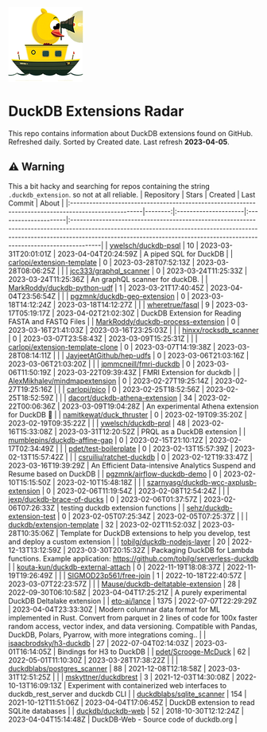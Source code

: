 ![DuckDB Extensions Radar](/img/duckdb_extension_radar.png?raw=true)
# DuckDB Extensions Radar

This repo contains information about DuckDB extensions found on GitHub. Refreshed daily. Sorted by Created date. 
 Last refresh **2023-04-05**.
## ⚠️ Warning
 This a bit hacky and searching for repos containing the string `.duckdb_extension`. so not at all reliable.
| Repository                                                                                          |   Stars | Created              | Last Commit          | About                                                                                                                                                                                                                                              |
|:----------------------------------------------------------------------------------------------------|--------:|:---------------------|:---------------------|:---------------------------------------------------------------------------------------------------------------------------------------------------------------------------------------------------------------------------------------------------|
| [ywelsch/duckdb-psql](https://github.com/ywelsch/duckdb-psql)                                       |      10 | 2023-03-31T20:01:01Z | 2023-04-04T20:24:59Z | A piped SQL for DuckDB                                                                                                                                                                                                                             |
| [carlopi/extension-template](https://github.com/carlopi/extension-template)                         |       0 | 2023-03-28T07:52:13Z | 2023-03-28T08:06:25Z |                                                                                                                                                                                                                                                    |
| [jcc333/graphql_scanner](https://github.com/jcc333/graphql_scanner)                                 |       0 | 2023-03-24T11:25:33Z | 2023-03-24T11:25:36Z | An graphQL scanner for duckDB.                                                                                                                                                                                                                     |
| [MarkRoddy/duckdb-python-udf](https://github.com/MarkRoddy/duckdb-python-udf)                       |       1 | 2023-03-21T17:40:45Z | 2023-04-04T23:56:54Z |                                                                                                                                                                                                                                                    |
| [pgzmnk/duckdb-geo-extension](https://github.com/pgzmnk/duckdb-geo-extension)                       |       0 | 2023-03-18T14:12:24Z | 2023-03-18T14:12:27Z |                                                                                                                                                                                                                                                    |
| [wheretrue/fasql](https://github.com/wheretrue/fasql)                                               |       9 | 2023-03-17T05:19:17Z | 2023-04-02T21:02:30Z | DuckDB Extension for Reading FASTA and FASTQ Files                                                                                                                                                                                                 |
| [MarkRoddy/duckdb-process-extension](https://github.com/MarkRoddy/duckdb-process-extension)         |       0 | 2023-03-16T21:41:03Z | 2023-03-16T23:25:03Z |                                                                                                                                                                                                                                                    |
| [hinxx/rocksdb_scanner](https://github.com/hinxx/rocksdb_scanner)                                   |       0 | 2023-03-07T23:58:43Z | 2023-03-09T15:25:31Z |                                                                                                                                                                                                                                                    |
| [carlopi/extension-template-clone](https://github.com/carlopi/extension-template-clone)             |       0 | 2023-03-07T14:19:38Z | 2023-03-28T08:14:11Z |                                                                                                                                                                                                                                                    |
| [JayjeetAtGithub/hep-udfs](https://github.com/JayjeetAtGithub/hep-udfs)                             |       0 | 2023-03-06T21:03:16Z | 2023-03-06T21:03:20Z |                                                                                                                                                                                                                                                    |
| [jpmmcneill/fmri-duckdb](https://github.com/jpmmcneill/fmri-duckdb)                                 |       0 | 2023-03-06T11:50:19Z | 2023-03-22T09:39:43Z | FMRI Extension for duckdb                                                                                                                                                                                                                          |
| [AlexMikhalev/mindmapextension](https://github.com/AlexMikhalev/mindmapextension)                   |       0 | 2023-02-27T19:25:14Z | 2023-02-27T19:25:16Z |                                                                                                                                                                                                                                                    |
| [carlopi/pico](https://github.com/carlopi/pico)                                                     |       0 | 2023-02-25T18:52:56Z | 2023-02-25T18:52:59Z |                                                                                                                                                                                                                                                    |
| [dacort/duckdb-athena-extension](https://github.com/dacort/duckdb-athena-extension)                 |      34 | 2023-02-22T00:06:36Z | 2023-03-09T19:04:28Z | An experimental Athena extension for DuckDB 🐤                                                                                                                                                                                                      |
| [namitkewat/duck_thruster](https://github.com/namitkewat/duck_thruster)                             |       0 | 2023-02-19T09:35:20Z | 2023-02-19T09:35:22Z |                                                                                                                                                                                                                                                    |
| [ywelsch/duckdb-prql](https://github.com/ywelsch/duckdb-prql)                                       |      48 | 2023-02-16T15:33:08Z | 2023-03-31T12:20:52Z | PRQL as a DuckDB extension                                                                                                                                                                                                                         |
| [mumblepins/duckdb-affine-gap](https://github.com/mumblepins/duckdb-affine-gap)                     |       0 | 2023-02-15T21:10:12Z | 2023-02-17T02:34:49Z |                                                                                                                                                                                                                                                    |
| [pdet/test-boilerplate](https://github.com/pdet/test-boilerplate)                                   |       0 | 2023-02-13T15:57:39Z | 2023-02-13T15:57:42Z |                                                                                                                                                                                                                                                    |
| [csruiliu/ratchet-duckdb](https://github.com/csruiliu/ratchet-duckdb)                               |       0 | 2023-02-12T19:33:47Z | 2023-03-16T19:39:29Z | An Efficient Data-intensive Analytics Suspend and Resume based on DuckDB                                                                                                                                                                           |
| [pgzmnk/airflow-duckdb-demo](https://github.com/pgzmnk/airflow-duckdb-demo)                         |       0 | 2023-02-10T15:15:50Z | 2023-02-10T15:48:18Z |                                                                                                                                                                                                                                                    |
| [szarnyasg/duckdb-wcc-axplusb-extension](https://github.com/szarnyasg/duckdb-wcc-axplusb-extension) |       0 | 2023-02-06T11:19:54Z | 2023-02-08T12:54:24Z |                                                                                                                                                                                                                                                    |
| [jexp/duckdb-brace-of-ducks](https://github.com/jexp/duckdb-brace-of-ducks)                         |       0 | 2023-02-06T01:37:57Z | 2023-02-06T07:26:33Z | testing duckdb extension functions                                                                                                                                                                                                                 |
| [sehz/duckdb-extension-test](https://github.com/sehz/duckdb-extension-test)                         |       0 | 2023-02-05T07:25:34Z | 2023-02-05T07:25:37Z |                                                                                                                                                                                                                                                    |
| [duckdb/extension-template](https://github.com/duckdb/extension-template)                           |      32 | 2023-02-02T11:52:03Z | 2023-03-28T10:35:06Z | Template for DuckDB extensions to help you develop, test and deploy a custom extension                                                                                                                                                             |
| [tobilg/duckdb-nodejs-layer](https://github.com/tobilg/duckdb-nodejs-layer)                         |      20 | 2022-12-13T13:12:59Z | 2023-03-30T20:15:32Z | Packaging DuckDB for Lambda functions. Example application: https://github.com/tobilg/serverless-duckdb                                                                                                                                            |
| [kouta-kun/duckdb-external-attach](https://github.com/kouta-kun/duckdb-external-attach)             |       0 | 2022-11-19T18:08:37Z | 2022-11-19T19:26:49Z |                                                                                                                                                                                                                                                    |
| [SIGMOD23p561/free-join](https://github.com/SIGMOD23p561/free-join)                                 |       1 | 2022-10-18T22:40:57Z | 2023-03-07T22:23:57Z |                                                                                                                                                                                                                                                    |
| [Mause/duckdb-deltatable-extension](https://github.com/Mause/duckdb-deltatable-extension)           |      28 | 2022-09-30T06:10:58Z | 2023-04-04T17:25:21Z | A purely experimental DuckDB Deltalake extension                                                                                                                                                                                                   |
| [eto-ai/lance](https://github.com/eto-ai/lance)                                                     |    1375 | 2022-07-07T22:29:29Z | 2023-04-04T23:33:30Z | Modern columnar data format for ML implemented in Rust. Convert from parquet in 2 lines of code for 100x faster random access, vector index, and data versioning. Compatible with Pandas, DuckDB, Polars, Pyarrow, with more integrations coming.. |
| [isaacbrodsky/h3-duckdb](https://github.com/isaacbrodsky/h3-duckdb)                                 |      27 | 2022-07-04T02:14:03Z | 2023-03-01T16:14:05Z | Bindings for H3 to DuckDB                                                                                                                                                                                                                          |
| [pdet/Scrooge-McDuck](https://github.com/pdet/Scrooge-McDuck)                                       |      62 | 2022-05-01T11:10:30Z | 2023-03-28T17:38:22Z |                                                                                                                                                                                                                                                    |
| [duckdblabs/postgres_scanner](https://github.com/duckdblabs/postgres_scanner)                       |      88 | 2021-12-08T12:18:58Z | 2023-03-31T12:51:25Z |                                                                                                                                                                                                                                                    |
| [mskyttner/duckdbrest](https://github.com/mskyttner/duckdbrest)                                     |       3 | 2021-12-03T14:30:08Z | 2022-10-13T16:09:13Z | Experiment with containerized web interfaces to duckdb_rest_server and duckdb CLI                                                                                                                                                                  |
| [duckdblabs/sqlite_scanner](https://github.com/duckdblabs/sqlite_scanner)                           |     154 | 2021-10-12T11:51:06Z | 2023-04-04T17:06:45Z | DuckDB extension to read SQLite databases                                                                                                                                                                                                          |
| [duckdb/duckdb-web](https://github.com/duckdb/duckdb-web)                                           |      52 | 2018-10-30T12:12:24Z | 2023-04-04T15:14:48Z | DuckDB-Web - Source code of duckdb.org                                                                                                                                                                                                             |